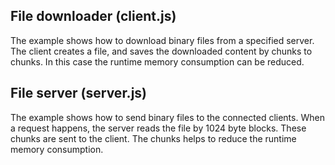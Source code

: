 ## File downloader (client.js)

The example shows how to download binary files from a specified server. The client creates a file, and saves the downloaded content by chunks to chunks. In this case the runtime memory consumption can be reduced.


## File server (server.js)

The example shows how to send binary files to the connected clients. When a request happens, the server reads the file by 1024 byte blocks. These chunks are sent to the client. The chunks helps to reduce the runtime memory consumption.
